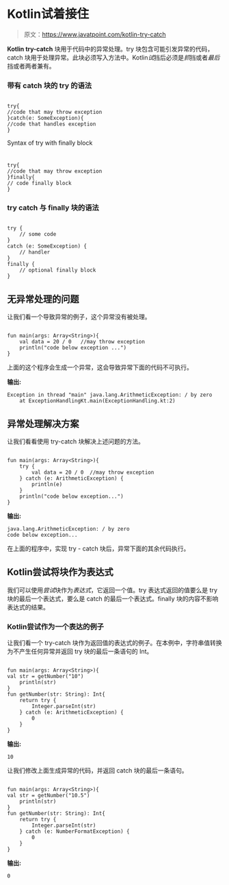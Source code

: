 # Kotlin试着接住

> 原文：<https://www.javatpoint.com/kotlin-try-catch>

**Kotlin try-catch** 块用于代码中的异常处理。try 块包含可能引发异常的代码，catch 块用于处理异常。此块必须写入方法中。Kotlin*试*挡后必须是*抓*挡或者*最后*挡或者两者兼有。

### 带有 catch 块的 try 的语法

```

try{  
//code that may throw exception  
}catch(e: SomeException){
//code that handles exception
}  

```

Syntax of try with finally block

### 

```

try{  
//code that may throw exception  
}finally{
// code finally block
}  

```

### try catch 与 finally 块的语法

```

try {
    // some code
}
catch (e: SomeException) {
    // handler
}
finally {
    // optional finally block
}

```

## 无异常处理的问题

让我们看一个导致异常的例子，这个异常没有被处理。

```

fun main(args: Array<String>){
    val data = 20 / 0   //may throw exception
    println("code below exception ...")
}

```

上面的这个程序会生成一个异常，这会导致异常下面的代码不可执行。

**输出:**

```
Exception in thread "main" java.lang.ArithmeticException: / by zero
	at ExceptionHandlingKt.main(ExceptionHandling.kt:2)

```

## 异常处理解决方案

让我们看看使用 try-catch 块解决上述问题的方法。

```

fun main(args: Array<String>){
    try {
        val data = 20 / 0  //may throw exception
    } catch (e: ArithmeticException) {
        println(e)
    }
    println("code below exception...")
}

```

**输出:**

```
java.lang.ArithmeticException: / by zero
code below exception...

```

在上面的程序中，实现 try - catch 块后，异常下面的其余代码执行。

## Kotlin尝试将块作为表达式

我们可以使用*尝试*块作为*表达式*，它返回一个值。try 表达式返回的值要么是 try 块的最后一个表达式，要么是 catch 的最后一个表达式。finally 块的内容不影响表达式的结果。

### Kotlin尝试作为一个表达的例子

让我们看一个 try-catch 块作为返回值的表达式的例子。在本例中，字符串值转换为不产生任何异常并返回 try 块的最后一条语句的 Int。

```

fun main(args: Array<String>){
val str = getNumber("10")
    println(str)
}
fun getNumber(str: String): Int{
    return try {
        Integer.parseInt(str)
    } catch (e: ArithmeticException) {
        0
    }
}

```

**输出:**

```
10

```

让我们修改上面生成异常的代码，并返回 catch 块的最后一条语句。

```

fun main(args: Array<String>){
val str = getNumber("10.5")
    println(str)
}
fun getNumber(str: String): Int{
    return try {
        Integer.parseInt(str)
    } catch (e: NumberFormatException) {
        0
    }
}

```

**输出:**

```
0

```